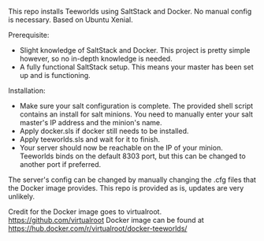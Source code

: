 This repo installs Teeworlds using SaltStack and Docker.
No manual config is necessary.
Based on Ubuntu Xenial.

Prerequisite:

- Slight knowledge of SaltStack and Docker. This project is pretty simple however, so no in-depth knowledge is needed.
- A fully functional SaltStack setup. This means your master has been set up and is functioning.

Installation:

- Make sure your salt configuration is complete. 
  The provided shell script contains an install for salt minions. You need to manually enter your salt master's IP address and the minion's name.
- Apply docker.sls if docker still needs to be installed.
- Apply teeworlds.sls and wait for it to finish.
- Your server should now be reachable on the IP of your minion. 
  Teeworlds binds on the default 8303 port, but this can be changed to another port if preferred.

The server's config can be changed by manually changing the .cfg files that the Docker image provides.
This repo is provided as is, updates are very unlikely. 

Credit for the Docker image goes to virtualroot. https://github.com/virtualroot
Docker image can be found at https://hub.docker.com/r/virtualroot/docker-teeworlds/
